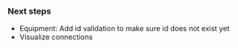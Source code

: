 ### Next steps

- Equipment: Add id validation to make sure id does not exist yet
- Visualize connections